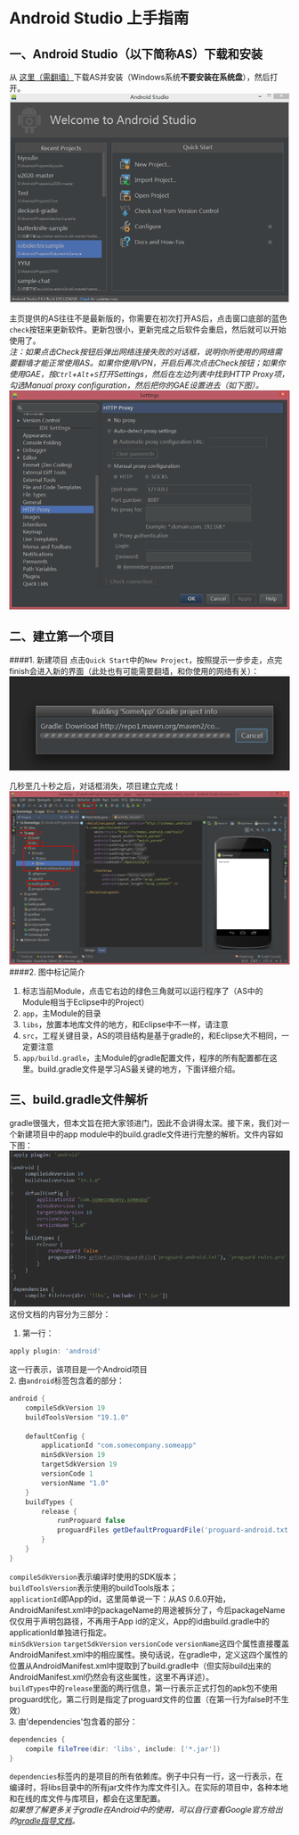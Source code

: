 Android Studio 上手指南
=====================

一、Android Studio（以下简称AS）下载和安装
---------------
从 [这里（需翻墙）](https://developer.android.com/sdk/installing/studio.html)下载AS并安装（Windows系统**不要安装在系统盘**），然后打开。 
![Android Studio](img_as.png) 

主页提供的AS往往不是最新版的，你需要在初次打开AS后，点击窗口底部的蓝色`check`按钮来更新软件。更新包很小，更新完成之后软件会重启，然后就可以开始使用了。  
_注：如果点击Check按钮后弹出网络连接失败的对话框，说明你所使用的网络需要翻墙才能正常使用AS。如果你使用VPN，开启后再次点击Check按钮；如果你使用GAE，按`Ctrl`+`Alt`+`S`打开Settings，然后在左边列表中找到HTTP Proxy项，勾选Manual proxy configuration，然后把你的GAE设置进去（如下图）。_ 
![GAE设置](img_gae.png)  

二、建立第一个项目
-----------------
####1. 新建项目
点击`Quick Start`中的`New Project`，按照提示一步步走，点完finish会进入新的界面（此处也有可能需要翻墙，和你使用的网络有关）：  
![gradle download](img_gradle_download.jpg)  

几秒至几十秒之后，对话框消失，项目建立完成！  
![first app](img_first_app.png) 
####2. 图中标记简介  
1. 标志当前Module，点击它右边的绿色三角就可以运行程序了（AS中的Module相当于Eclipse中的Project） 
2. `app`，主Module的目录 
3. `libs`，放置本地库文件的地方，和Eclipse中不一样，请注意 
4. `src`，工程关键目录，AS的项目结构是基于gradle的，和Eclipse大不相同，一定要注意 
5. `app/build.gradle`，主Module的gradle配置文件，程序的所有配置都在这里。build.gradle文件是学习AS最关键的地方，下面详细介绍。 

三、build.gradle文件解析
----------------
gradle很强大，但本文旨在把大家领进门，因此不会讲得太深。接下来，我们对一个新建项目中的app module中的build.gradle文件进行完整的解析。文件内容如下图： 
![build.gradle](img_build_gradle.png)  
这份文档的内容分为三部分：  
1. 第一行：
```groovy
apply plugin: 'android'
```
这一行表示，该项目是一个Android项目  
2. 由`android`标签包含着的部分：
```groovy
android {
    compileSdkVersion 19
    buildToolsVersion "19.1.0"

    defaultConfig {
        applicationId "com.somecompany.someapp"
        minSdkVersion 19
        targetSdkVersion 19
        versionCode 1
        versionName "1.0"
    }
    buildTypes {
        release {
            runProguard false
            proguardFiles getDefaultProguardFile('proguard-android.txt'), 'proguard-rules.pro'
        }
    }
}
```
`compileSdkVersion`表示编译时使用的SDK版本；  
`buildToolsVersion`表示使用的buildTools版本；  
`applicationId`即App的id，这里简单说一下：从AS 0.6.0开始，AndroidManifest.xml中的packageName的用途被拆分了，今后packageName仅仅用于声明包路径，不再用于App id的定义，App的id由build.gradle中的applicationId单独进行指定。  
`minSdkVersion` `targetSdkVersion` `versionCode` `versionName`这四个属性直接覆盖AndroidManifest.xml中的相应属性。换句话说，在gradle中，定义这四个属性的位置从AndroidManifest.xml中提取到了build.gradle中（但实际build出来的AndroidManifest.xml仍然会有这些属性，这里不再详述）。  
`buildTypes`中的`release`里面的两行信息，第一行表示正式打包的apk包不使用proguard优化，第二行则是指定了proguard文件的位置（在第一行为false时不生效）  
3. 由'dependencies'包含着的部分：
```groovy
dependencies {
    compile fileTree(dir: 'libs', include: ['*.jar'])
}
```
`dependencies`标签内的是项目的所有依赖库。例子中只有一行，这一行表示，在编译时，将libs目录中的所有jar文件作为库文件引入。在实际的项目中，各种本地和在线的库文件与库项目，都会在这里配置。  
_如果想了解更多关于gradle在Android中的使用，可以自行查看Google官方给出的[gradle指导文档](http://tools.android.com/tech-docs/new-build-system/user-guide)。_
